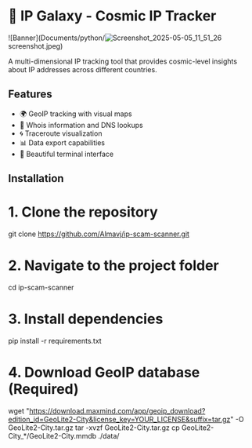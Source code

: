 # 🌌 IP Galaxy - Cosmic IP Tracker

![Banner](Documents/python/![Screenshot_2025-05-05_11_51_26](https://github.com/user-attachments/assets/2108813b-f4a2-4af7-a044-efcc6f9c92ef)
screenshot.jpeg)

A multi-dimensional IP tracking tool that provides cosmic-level insights about IP addresses across different countries.

## Features

- 🌍 GeoIP tracking with visual maps
- 🔮 Whois information and DNS lookups
- 🌀 Traceroute visualization
- 📊 Data export capabilities
- 🌈 Beautiful terminal interface

## Installation

# 1. Clone the repository
git clone https://github.com/Almavj/ip-scam-scanner.git

# 2. Navigate to the project folder
cd ip-scam-scanner

# 3. Install dependencies
pip install -r requirements.txt

# 4. Download GeoIP database (Required)
wget "https://download.maxmind.com/app/geoip_download?edition_id=GeoLite2-City&license_key=YOUR_LICENSE&suffix=tar.gz" -O GeoLite2-City.tar.gz
tar -xvzf GeoLite2-City.tar.gz
cp GeoLite2-City_*/GeoLite2-City.mmdb ./data/
